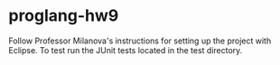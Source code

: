 # proglang-hw9

Follow Professor Milanova's instructions for setting up the project with Eclipse. To test run the JUnit tests located in the test directory.
